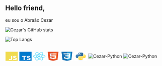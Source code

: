 ## Hello friend,
eu sou o Abraão Cezar 

![Cezar's GitHub stats](https://github-readme-stats.vercel.app/api?username=cezarbtw&show_icons=true&theme=dracula)

![Top Langs](https://github-readme-stats.vercel.app/api/top-langs/?username=cezarbtw&layout=compact)
  
  <div style="display: inline_block"><br>
  <img align="center" alt="Cezar-Js" height="30" width="40" src="https://raw.githubusercontent.com/devicons/devicon/master/icons/javascript/javascript-plain.svg">
  <img align="center" alt="Cezar-Ts" height="30" width="40" src="https://raw.githubusercontent.com/devicons/devicon/master/icons/typescript/typescript-plain.svg">
  <img align="center" alt="Cezar-React" height="30" width="40" src="https://raw.githubusercontent.com/devicons/devicon/master/icons/react/react-original.svg">
  <img align="center" alt="Cezar-HTML" height="30" width="40" src="https://raw.githubusercontent.com/devicons/devicon/master/icons/html5/html5-original.svg">
  <img align="center" alt="Cezar-CSS" height="30" width="40" src="https://raw.githubusercontent.com/devicons/devicon/master/icons/css3/css3-original.svg">
  <img align="center" alt="Cezar-Python" height="30" width="40" src="https://raw.githubusercontent.com/devicons/devicon/master/icons/python/python-original.svg">
  <img align="center" alt="Cezar-Python" height="30" width="40" src= "https://img.shields.io/badge/MySQL-005C84?style=for-the-badge&logo=mysql&logoColor=white">
  <img align="center" alt="Cezar-Python" height="30" width="40" src= "https://cdn.jsdelivr.net/gh/devicons/devicon@latest/icons/java/java-original-wordmark.svg">
  
</div>
